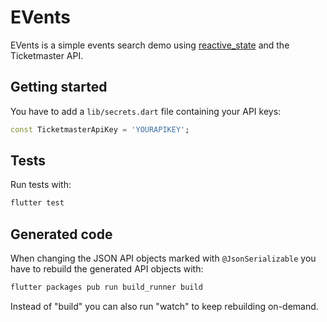 # EVents

EVents is a simple events search demo using [reactive_state](https://pub.dev/packages/reactive_state) and the Ticketmaster API.

## Getting started

You have to add a `lib/secrets.dart` file containing your API keys:

```dart
const TicketmasterApiKey = 'YOURAPIKEY';
```

## Tests

Run tests with:

```sh
flutter test
```

## Generated code

When changing the JSON API objects marked with `@JsonSerializable` you have to rebuild the generated API objects with:

```sh
flutter packages pub run build_runner build
```

Instead of "build" you can also run "watch" to keep rebuilding on-demand.
